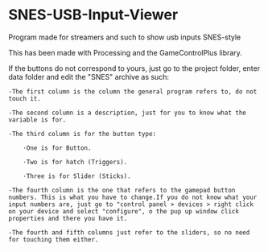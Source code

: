 # SNES-USB-Input-Viewer
Program made for streamers and such to show usb inputs SNES-style


This has been made with Processing and the GameControlPlus library.

If the buttons do not correspond to yours, just go to the project folder, enter data folder and edit the "SNES" archive as such:
    
    -The first column is the column the general program refers to, do not touch it.
    
    -The second column is a description, just for you to know what the variable is for.
    
    -The third column is for the button type:
        
        ·One is for Button.
        
        ·Two is for hatch (Triggers).
        
        ·Three is for Slider (Sticks).
    
    -The fourth column is the one that refers to the gamepad button numbers. This is what you have to change.If you do not know what your     input numbers are, just go to "control panel > devices > right click on your device and select "configure", o the pup up window click     properties and there you have it.
   
    -The fourth and fifth columns just refer to the sliders, so no need for touching them either.
